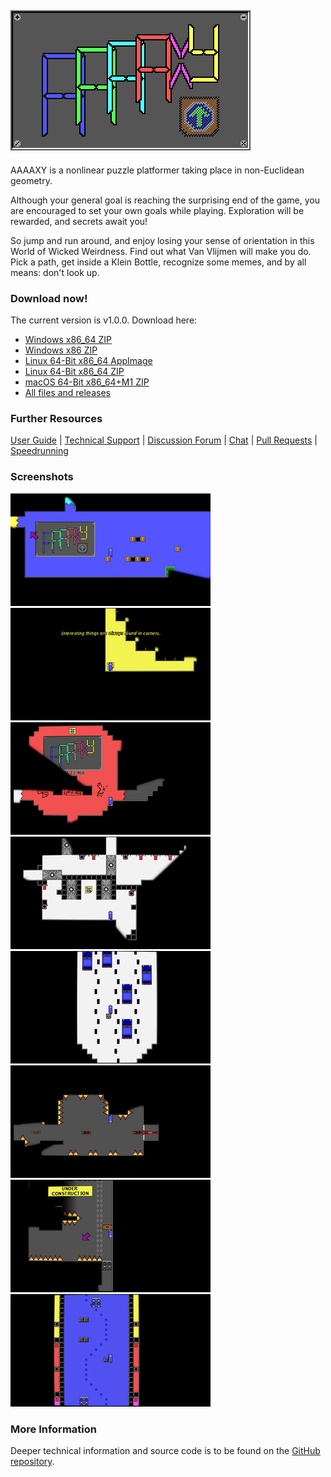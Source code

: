 ## ![AAAAXY](logo.png)

AAAAXY is a nonlinear puzzle platformer taking place in non-Euclidean
geometry.

Although your general goal is reaching the surprising end of the game,
you are encouraged to set your own goals while playing. Exploration will
be rewarded, and secrets await you\!

So jump and run around, and enjoy losing your sense of orientation in
this World of Wicked Weirdness. Find out what Van Vlijmen will make you
do. Pick a path, get inside a Klein Bottle, recognize some memes, and by
all means: don't look up.

### Download now\!

<!-- BEGIN DOWNLOAD LINKS TEMPLATE
The current version is VERSION. Download here:

  - [Windows x86_64 ZIP](https://github.com/divVerent/aaaaxy/releases/download/VERSION/aaaaxy-windows-amd64-VERSION.zip)
  - [Windows x86 ZIP](https://github.com/divVerent/aaaaxy/releases/download/VERSION/aaaaxy-windows-386-VERSION.zip)
  - [Linux 64-Bit x86_64 AppImage](https://github.com/divVerent/aaaaxy/releases/download/VERSION/AAAAXY-x86_64.AppImage)
  - [Linux 64-Bit x86_64 ZIP](https://github.com/divVerent/aaaaxy/releases/download/VERSION/aaaaxy-linux-amd64-VERSION.zip)
  - [macOS 64-Bit x86_64+M1 ZIP](https://github.com/divVerent/aaaaxy/releases/download/VERSION/aaaaxy-darwin-VERSION.zip)
  - [All files and releases](https://github.com/divVerent/aaaaxy/releases)
END DOWNLOAD LINKS TEMPLATE -->

<!-- BEGIN DOWNLOAD LINKS -->

The current version is v1.0.0. Download here:

  - [Windows x86\_64
    ZIP](https://github.com/divVerent/aaaaxy/releases/download/v1.0.0/aaaaxy-windows-amd64-v1.0.0.zip)
  - [Windows x86
    ZIP](https://github.com/divVerent/aaaaxy/releases/download/v1.0.0/aaaaxy-windows-386-v1.0.0.zip)
  - [Linux 64-Bit x86\_64
    AppImage](https://github.com/divVerent/aaaaxy/releases/download/v1.0.0/AAAAXY-x86_64.AppImage)
  - [Linux 64-Bit x86\_64
    ZIP](https://github.com/divVerent/aaaaxy/releases/download/v1.0.0/aaaaxy-linux-amd64-v1.0.0.zip)
  - [macOS 64-Bit x86\_64+M1
    ZIP](https://github.com/divVerent/aaaaxy/releases/download/v1.0.0/aaaaxy-darwin-v1.0.0.zip)
  - [All files and
    releases](https://github.com/divVerent/aaaaxy/releases)

<!-- END DOWNLOAD LINKS -->

### Further Resources

[User Guide](userguide.md) | [Technical
Support](https://github.com/divVerent/aaaaxy/issues) | [Discussion
Forum](https://github.com/divVerent/aaaaxy/discussions) |
[Chat](https://matrix.to/#/#aaaaxy:matrix.org) | [Pull
Requests](https://github.com/divVerent/aaaaxy/pulls) |
[Speedrunning](speedrunning.md)

### Screenshots

[![shot1](screenshots/shot1.jpg)](https://raw.githubusercontent.com/divVerent/aaaaxy/main/docs/screenshots/shot1.png)
[![shot2](screenshots/shot2.jpg)](https://raw.githubusercontent.com/divVerent/aaaaxy/main/docs/screenshots/shot2.png)
[![shot3](screenshots/shot3.jpg)](https://raw.githubusercontent.com/divVerent/aaaaxy/main/docs/screenshots/shot3.png)
[![shot4](screenshots/shot4.jpg)](https://raw.githubusercontent.com/divVerent/aaaaxy/main/docs/screenshots/shot4.png)
[![shot5](screenshots/shot5.jpg)](https://raw.githubusercontent.com/divVerent/aaaaxy/main/docs/screenshots/shot5.png)
[![shot6](screenshots/shot6.jpg)](https://raw.githubusercontent.com/divVerent/aaaaxy/main/docs/screenshots/shot6.png)
[![shot7](screenshots/shot7.jpg)](https://raw.githubusercontent.com/divVerent/aaaaxy/main/docs/screenshots/shot7.png)
[![shot8](screenshots/shot8.jpg)](https://raw.githubusercontent.com/divVerent/aaaaxy/main/docs/screenshots/shot8.png)

### More Information

Deeper technical information and source code is to be found on the
[GitHub repository](https://github.com/divVerent/aaaaxy).
